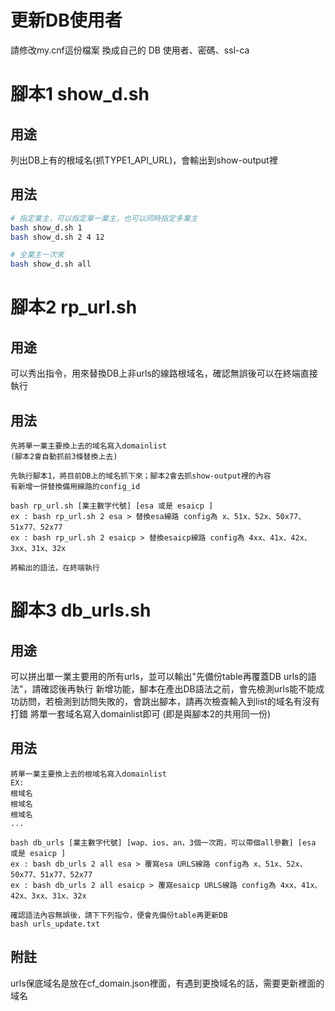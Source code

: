 # 更新DB使用者
請修改my.cnf這份檔案
換成自己的 DB 使用者、密碼、ssl-ca

# 腳本1  show_d.sh
## 用途
列出DB上有的根域名(抓TYPE1_API_URL)，會輸出到show-output裡
## 用法
```bash
# 指定業主，可以指定單一業主，也可以同時指定多業主
bash show_d.sh 1
bash show_d.sh 2 4 12

# 全業主一次來
bash show_d.sh all
```

# 腳本2  rp_url.sh
## 用途
可以秀出指令，用來替換DB上非urls的線路根域名，確認無誤後可以在終端直接執行
## 用法
```
先將單一業主要換上去的域名寫入domainlist
(腳本2會自動抓前3條替換上去)

先執行腳本1，將目前DB上的域名抓下來；腳本2會去抓show-output裡的內容
有新增一併替換備用線路的config_id

bash rp_url.sh [業主數字代號] [esa 或是 esaicp ]
ex : bash rp_url.sh 2 esa > 替換esa線路 config為 x、51x、52x、50x77、51x77、52x77
ex : bash rp_url.sh 2 esaicp > 替換esaicp線路 config為 4xx、41x、42x、3xx、31x、32x

將輸出的語法，在終端執行
```

# 腳本3  db_urls.sh
## 用途
可以拼出單一業主要用的所有urls，並可以輸出"先備份table再覆蓋DB urls的語法"，請確認後再執行
新增功能，腳本在產出DB語法之前，會先檢測urls能不能成功訪問，若檢測到訪問失敗的，會跳出腳本，請再次檢查輸入到list的域名有沒有打錯
將單一套域名寫入domainlist即可 (即是與腳本2的共用同一份)

## 用法
```
將單一業主要換上去的根域名寫入domainlist
EX:
根域名
根域名
根域名
...

bash db_urls [業主數字代號] [wap、ios、an，3個一次跑，可以帶個all參數] [esa 或是 esaicp ]
ex : bash db_urls 2 all esa > 覆寫esa URLS線路 config為 x、51x、52x、50x77、51x77、52x77
ex : bash db_urls 2 all esaicp > 覆寫esaicp URLS線路 config為 4xx、41x、42x、3xx、31x、32x

確認語法內容無誤後，請下下列指令，便會先備份table再更新DB
bash urls_update.txt
```

## 附註
urls保底域名是放在cf_domain.json裡面，有遇到更換域名的話，需要更新裡面的域名
